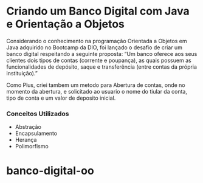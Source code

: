 # Criando um Banco Digital com Java e Orientação a Objetos

Considerando o conhecimento na programação Orientada a Objetos em Java adquirido no Bootcamp da DIO, foi lançado o desafio de criar um banco digital respeitando a seguinte proposta: 
“Um banco oferece aos seus clientes dois tipos de contas (corrente e poupança), as quais possuem as funcionalidades de depósito, saque e transferência (entre contas da própria instituição).”

Como Plus, criei tambem um metodo para Abertura de contas, onde no momento da abertura, e solicitado ao usuario o nome do tiular da conta, tipo de conta e um valor de deposito inicial.

### Conceitos Utilizados

- Abstração
- Encapsulamento
- Herança
- Polimorfismo

# banco-digital-oo
